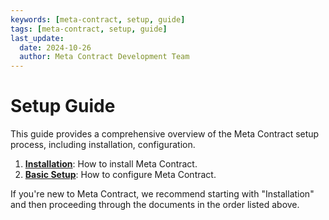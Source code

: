 ```yaml
---
keywords: [meta-contract, setup, guide]
tags: [meta-contract, setup, guide]
last_update:
  date: 2024-10-26
  author: Meta Contract Development Team
---
```


# Setup Guide

This guide provides a comprehensive overview of the Meta Contract setup process, including installation, configuration.

1. **[Installation](./01-installation.md)**: How to install Meta Contract.
2. **[Basic Setup](./02-basic-setup.md)**: How to configure Meta Contract.

If you're new to Meta Contract, we recommend starting with "Installation" and then proceeding through the documents in the order listed above.

